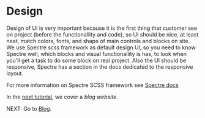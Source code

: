 # Design

Design of UI is very important because it is the first thing that customer see on project (before the functionallity and code), so UI should be nice, at least neat, match colors, fonts, and shape of main controls and blocks on site. We use Spectre scss framework as default design UI, so you need to know Spectre well, which blocks and visual functionallity is has, to look when you'll get a task to do some block on real project. Also the UI should be responsive, Spectre has a section in the docs dedicated to the responsive layout.

For more information on Spectre SCSS framework see [Spectre docs](https://picturepan2.github.io/spectre/getting-started.html)

In the [next tutorial](/blog/), we cover a _blog website_.

NEXT: Go to [Blog](/blog/).